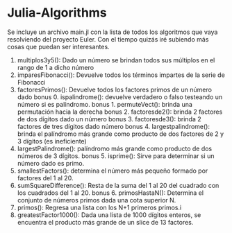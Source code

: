 # Julia-Algorithms
Se incluye un archivo main.jl con la lista de todos los algoritmos que vaya resolviendo del proyecto Euler. Con el tiempo quizás iré subiendo más cosas que puedan ser interesantes.

1. multiplos3y5(): Dado un número se brindan todos sus múltiplos en el rango de 1 a dicho número
2. imparesFibonacci(): Devuelve todos los términos impartes de la serie de Fibonacci
3. factoresPrimos(): Devuelve todos los factores primos de un número dado
bonus 0. ispalindrome(): devuelve verdadero o falso testeando un número si es palíndromo.
bonus 1. permuteVect(): brinda una permutación hacia la derecha
bonus 2. factoresde2(): brinda 2 factores de dos dígitos dado un número
bonus 3. factoresde3(): brinda 2 factores de tres dígitos dado número
bonus 4. largestpalindrome(): brinda el palíndromo más grande como producto de dos factores de 2 y 3 dígitos (es ineficiente)
4. largestPalindrome(): palíndromo más grande como producto de dos números de 3 dígitos.
bonus 5. isprime(): Sirve para determinar si un número dado es primo.
5. smallestFactors(): determina el número más pequeño formado por factores del 1 al 20.
6. sumSquareDifference(): Resta de la suma del 1 al 20 del cuadrado con los cuadrados del 1 al 20.
bonus 6. primosHastaN(): Determina el conjunto de números primos dada una cota superior N.
7. primos(): Regresa una lista con los N+1 primeros primos.i
8. greatestFactor1000(): Dada una lista de 1000 dígitos enteros, se encuentra el producto más grande de un slice de 13 factores.

